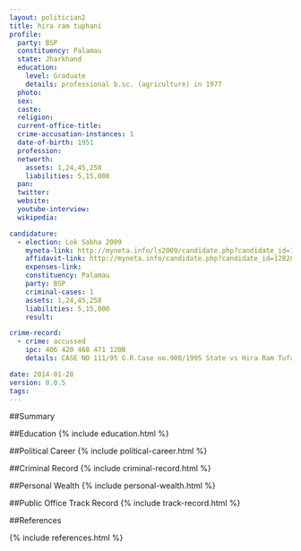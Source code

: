 ```yaml
---
layout: politician2
title: hira ram tuphani
profile: 
  party: BSP
  constituency: Palamau
  state: Jharkhand
  education: 
    level: Graduate
    details: professional b.sc. (agriculture) in 1977
  photo: 
  sex: 
  caste: 
  religion: 
  current-office-title: 
  crime-accusation-instances: 1
  date-of-birth: 1951
  profession: 
  networth: 
    assets: 1,24,45,258
    liabilities: 5,15,000
  pan: 
  twitter: 
  website: 
  youtube-interview: 
  wikipedia: 

candidature: 
  - election: Lok Sabha 2009
    myneta-link: http://myneta.info/ls2009/candidate.php?candidate_id=1282
    affidavit-link: http://myneta.info/candidate.php?candidate_id=1282&scan=original
    expenses-link: 
    constituency: Palamau 
    party: BSP
    criminal-cases: 1
    assets: 1,24,45,258
    liabilities: 5,15,000
    result:  

crime-record: 
  - crime: accussed
    ipc: 406 420 468 471 120B
    details: CASE NO 111/95 G.R.Case no.900/1995 State vs Hira Ram Tufani C.J.M.GiridihJharkhand (Pending For Cogni.) Before Cognigance Released on Bail Vide A.B.P.No. 1462/2007 Order Dated 03.08.07.Passed By The Honble High Court And Order Of C.J.M.Giridih Dated 09.08.07 

date: 2014-01-28
version: 0.0.5
tags: 
---
```

##Summary


##Education
{% include education.html %}


##Political Career
{% include political-career.html %}


##Criminal Record
{% include criminal-record.html %}


##Personal Wealth
{% include personal-wealth.html %}


##Public Office Track Record
{% include track-record.html %}


##References


{% include references.html %}